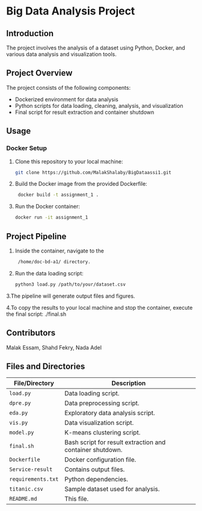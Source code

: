# Big Data Analysis Project

## Introduction

The project involves the analysis of a dataset using Python, Docker, and various data analysis and visualization tools.

## Project Overview

The project consists of the following components:

- Dockerized environment for data analysis
- Python scripts for data loading, cleaning, analysis, and visualization
- Final script for result extraction and container shutdown

## Usage

### Docker Setup

1. Clone this repository to your local machine:

   ```bash
   git clone https://github.com/MalakShalaby/BigDataassi1.git
2. Build the Docker image from the provided Dockerfile:
   ```bash
    docker build -t assignment_1 .
4. Run the Docker container:
   ```bash
   docker run -it assignment_1

## Project Pipeline

1. Inside the container, navigate to the
   ```bash
    /home/doc-bd-a1/ directory.
3. Run the data loading script:
   ```bash
   python3 load.py /path/to/your/dataset.csv

3.The pipeline will generate output files and figures.

4.To copy the results to your local machine and stop the container, execute the final script:
    ./final.sh

## Contributors
Malak Essam,
Shahd Fekry,
Nada Adel

## Files and Directories

| File/Directory       | Description                                    |
|----------------------|-----------------------------------------------|
| `load.py`            | Data loading script.                          |
| `dpre.py`            | Data preprocessing script.                   |
| `eda.py`             | Exploratory data analysis script.            |
| `vis.py`             | Data visualization script.                   |
| `model.py`           | K-means clustering script.                   |
| `final.sh`           | Bash script for result extraction and container shutdown. |
| `Dockerfile`         | Docker configuration file.                   |
| `Service-result`     | Contains output files.                  |
| `requirements.txt`   | Python dependencies.                          |
| `titanic.csv`        | Sample dataset used for analysis. |
| `README.md`          | This file.                                    |




